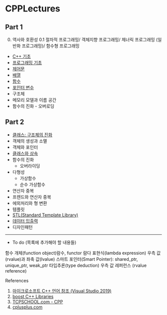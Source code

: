# CPPLectures

## Part 1

0. 역사와 호환성
0.1 절차적 프로그래밍/ 객체지향 프로그래밍/ 제너릭 프로그래밍 (일반화 프로그래밍)/ 함수형 프로그래밍
* [C++ 기초](https://github.com/geunkim/CPPLectures/blob/master/C++기초)
* [프로그래밍 기초](https://github.com/geunkim/CPPLectures/tree/master/BasicProgramming)
* [제어문](https://github.com/geunkim/CPPLectures/tree/master/Control)
* [배열](https://github.com/geunkim/CPPLectures/tree/master/Array)
* [함수](https://github.com/geunkim/CPPLectures/tree/master/function)
* [포인터 변수](https://github.com/geunkim/CPPLectures/tree/master/Pointer) 
* 구조체
* 메모리 모델과 이름 공간
* 함수의 진화 - 오버로딩

## Part 2

* [클래스: 구조체의 진화](https://github.com/geunkim/CPPLectures/blob/master/Class)
* 객체의 생성과 소멸 
* 객체와 포인터
* [클래스와 상속](https://github.com/geunkim/CPPLectures/tree/master/Inheritance)
* 함수의 진화
  - 오버라이딩
* 다형성
  - 가상함수
  - 순수 가상함수
* 연산자 중복
* 프렌드와 연산자 중복
* 에외처리와 형 변환
* 템플릿
* [STL(Standard Template Library)](https://github.com/geunkim/CPPLectures/tree/master/STL)
* [데이터 입출력](https://github.com/geunkim/CPPLectures/tree/master/InputOutput)
* 디자인패턴

-------------------------------
* To do (목록에 추가해야 할 내용들)

함수 개체(function object)람수, functor
람다 표현식(lambda expression)
우측 값(rvalue)과 좌축 값(lvalue)
스마트 포인터(Smart Pointer): shared_ptr, unique_ptr, weak_ptr
타입추론(type deduction)
우측 값 레퍼런스 (rvalue reference)


References

1. [마이크로소프트 C++ 언어 참조 (Visual Studio 2019)](https://docs.microsoft.com/ko-kr/cpp/cpp/cpp-language-reference?view=vs-2019)
2. [boost C++ Libraries](https://www.boost.org/)
3. [TCPSCHOOL.com - CPP](http://tcpschool.com/cpp/intro)
4. [cplusplus.com](http://www.cplusplus.com/)

